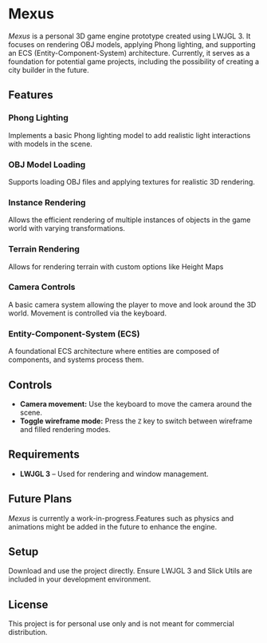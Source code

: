 # Mexus

*Mexus* is a personal 3D game engine prototype created using LWJGL 3. It focuses on rendering OBJ models, applying Phong lighting, and supporting an ECS (Entity-Component-System) architecture. Currently, it serves as a foundation for potential game projects, including the possibility of creating a city builder in the future.

## Features

### Phong Lighting  
Implements a basic Phong lighting model to add realistic light interactions with models in the scene.  

### OBJ Model Loading  
Supports loading OBJ files and applying textures for realistic 3D rendering.  

### Instance Rendering  
Allows the efficient rendering of multiple instances of objects in the game world with varying transformations.  

### Terrain Rendering
Allows for rendering terrain with custom options like Height Maps

### Camera Controls  
A basic camera system allowing the player to move and look around the 3D world. Movement is controlled via the keyboard.  

### Entity-Component-System (ECS)  
A foundational ECS architecture where entities are composed of components, and systems process them.  

## Controls

- **Camera movement:** Use the keyboard to move the camera around the scene.  
- **Toggle wireframe mode:** Press the `Z` key to switch between wireframe and filled rendering modes.  

## Requirements

- **LWJGL 3** – Used for rendering and window management.  

## Future Plans

*Mexus* is currently a work-in-progress.Features such as physics and animations might be added in the future to enhance the engine.  

## Setup

Download and use the project directly. Ensure LWJGL 3 and Slick Utils are included in your development environment.  

## License  

This project is for personal use only and is not meant for commercial distribution.  
